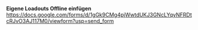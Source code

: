 **Eigene Loadouts Offline einfügen**
<https://docs.google.com/forms/d/1gGk9CMg4pjWwtdUKJ3GNcLYqyNFRDtcRJvO3AJ117M0/viewform?usp=send_form>